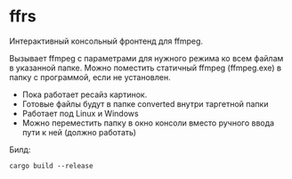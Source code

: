 # ffrs
Интерактивный консольный фронтенд для ffmpeg.

Вызывает ffmpeg с параметрами для нужного режима ко всем файлам в указанной папке. Можно поместить статичный ffmpeg (ffmpeg.exe) в папку с программой, если не установлен.

- Пока работает ресайз картинок.
- Готовые файлы будут в папке converted внутри таргетной папки
- Работает под Linux и Windows
- Можно переместить папку в окно консоли вместо ручного ввода пути к ней (должно работать)

Билд:
```
cargo build --release
```
